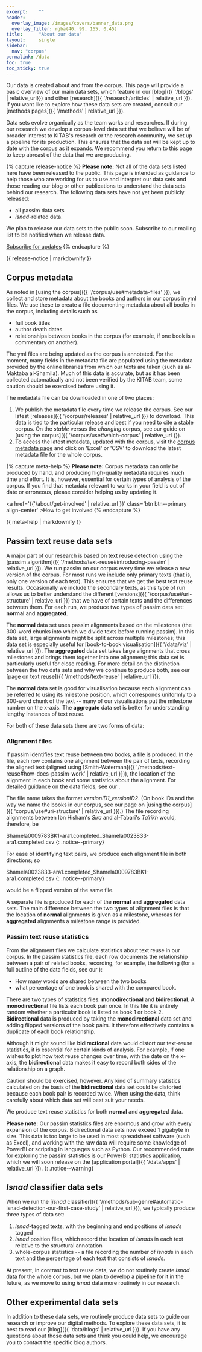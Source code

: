 ```yaml
---
excerpt:	""
header:
  overlay_image: /images/covers/banner_data.png
  overlay_filter: rgba(40, 99, 165, 0.45)
title:		"About our data"
layout:		single
sidebar:
  nav: "corpus"
permalink: /data
toc: true
toc_sticky: true
---
```

Our data is created about and from the corpus. This page will provide a basic overview of our main data sets, which feature in our [blog]({{ '/blogs' | relative_url}}) and other [research]({{ '/research/articles' | relative_url }}). If you want like to explore how these data sets are created, consult our [methods pages]({{ '/methods' | relative_url }}).
Data sets evolve organically as the team works and researches. If during our research we develop a corpus-level data set that we believe will be of broader interest to KITAB's research or the research community, we set up a pipeline for its production. This ensures that the data set will be kept up to date with the corpus as it expands. We recommend you return to this page to keep abreast of the data that we are producing.
{% capture release-notice %} 
**Please note:** Not all of the data sets listed here have been released to the public. This page is intended as guidance to help those who are working for us to use and interpret our data sets and those reading our blog or other publications to understand the data sets behind our research. The following data sets have not yet been publicly released:
* all passim data sets* *isnad*-related data.
We plan to release our data sets to the public soon. Subscribe to our mailing list to be notified when we release data.
<a href='/subscribe' class='btn btn--primary align-center' >Subscribe for updates</a>
{% endcapture %}
<div class="notice--warning">
{{ release-notice | markdownify }}
</div>
## Corpus metadata
As noted in [using the corpus]({{ '/corpus/use#metadata-files' }}), we collect and store metadata about the books and authors in our corpus in yml files. We use these to create a file documenting metadata about all books in the corpus, including details such as* full book titles* author death dates* relationships between books in the corpus (for example, if one book is a commentary on another).
The yml files are being updated as the corpus is annotated. For the moment, many fields in the metadata file are populated using the metadata provided by the online libraries from which our texts are taken (such as al-Maktaba al-Shamila). Much of this data is accurate, but as it has been collected automatically and not been verified by the KITAB team, some caution should be exercised before using it.
The metadata file can be downloaded in one of two places:
1. We publish the metadata file every time we release the corpus. See our latest [releases]({{ '/corpus/releases' | relative_url }}) to download. This data is tied to the particular release and best if you need to cite a stable corpus. On the *stable* versus the *changing* corpus, see our guide on [using the corpus]({{ '/corpus/use#which-corpus' | relative_url }}).
2.  To access the latest metadata, updated with the corpus, visit the [corpus metadata page](https://kitab-corpus-metadata.azurewebsites.net/) and click on 'Excel' or 'CSV' to download the latest metadata file for the whole corpus.
{% capture meta-help %}
**Please note:** Corpus metadata can only be produced by hand, and producing high-quality metadata requires much time and effort. It is, however, essential for certain types of analysis of the corpus. If you find that metadata relevant to works in your field is out of date or erroneous, please consider helping us by updating it.
<a href='{{'/about/get-involved' | relative_url }}' class='btn btn--primary align-center' >How to get involved</a>
{% endcapture %}
<div class="notice--warning">
{{ meta-help | markdownify }}
</div>

## Passim text reuse data sets
A major part of our research is based on text reuse detection using the [passim algorithm]({{ '/methods/text-reuse#introducing-passim' | relative_url }}). We run passim on our corpus every time we release a new version of the corpus. For most runs we include only primary texts (that is, only one version of each text). This ensures that we get the best text reuse results. Occasionally we include the secondary texts, as this type of run allows us to better understand the different [versions]({{ '/corpus/use#uri-structure' | relative_url }}) that we have of certain texts and the differences between them. For each run, we produce two types of passim data set: **normal** and **aggregated**.
The **normal** data set uses passim alignments based on the milestones (the 300-word chunks into which we divide texts before running passim). In this data set, large alignments might be split across multiple milestones; this data set is especially useful for [book-to-book visualisation]({{ '/data/viz' | relative_url }}). The **aggregated** data set takes large alignments that cross milestones and brings them together into one alignment; this data set is particularly useful for close reading. For more detail on the distinction between the two data sets and why we continue to produce both, see our [page on text reuse]({{ '/methods/text-reuse' | relative_url }}).
The **normal** data set is good for visualisation because each alignment can be referred to using its milestone position, which corresponds uniformly to a 300-word chunk of the text -- many of our visualisations put the milestone number on the x-axis. The **aggregate** data set is better for understanding lengthy instances of text reuse.
For both of these data sets there are two forms of data:
### Alignment files
If passim identifies text reuse between two books, a file is produced. In the file, each row contains one alignment between the pair of texts, recording the aligned text (aligned using [Smith-Waterman]({{ '/methods/text-reuse#how-does-passim-work' | relative_url }})), the location of the alignment in each book and some statistics about the alignment. For detailed guidance on the data fields, see our .
The file name takes the format *versionID1_versionID2*. (On book IDs and the way we name the books in our corpus, see our page on [using the corpus]({{ 'corpus/use#uri-structure' | relative_url }}).) The file recording alignments between Ibn Hisham's *Sira* and al-Tabari's *Taʾrikh* would, therefore, be
Shamela0009783BK1-ara1.completed_Shamela0023833-ara1.completed.csv
{: .notice--primary}
For ease of identifying text pairs, we produce each alignment file in both directions; so
Shamela0023833-ara1.completed_Shamela0009783BK1-ara1.completed.csv
{: .notice--primary}
would be a flipped version of the same file.
A separate file is produced for each of the **normal** and **aggregated** data sets. The main difference between the two types of alignment files is that the location of **normal** alignments is given as a milestone, whereas for **aggregated** alignments a milestone range is provided.
### Passim text reuse statistics
From the alignment files we calculate statistics about text reuse in our corpus. In the passim statistics file, each row documents the relationship between a pair of related books, recording, for example, the following (for a full outline of the data fields, see our ):* How many words are shared between the two books* what percentage of one book is shared with the compared book.
There are two types of statistics files: **monodirectional** and **bidirectional**. A **monodirectional** file lists each book pair once. In this file it is entirely random whether a particular book is listed as book 1 or book 2. **Bidirectional** data is produced by taking the **monodirectional** data set and adding flipped versions of the book pairs. It therefore effectively contains a duplicate of each book relationship.
Although it might sound like **bidirectional** data would distort our text-reuse statistics, it is essential for certain kinds of analysis. For example, if one wishes to plot how text reuse changes over time, with the date on the x-axis, the **bidirectional** data makes it easy to record both sides of the relationship on a graph.
Caution should be exercised, however. Any kind of summary statistics calculated on the basis of the **bidirectional** data set could be distorted because each book pair is recorded twice. When using the data, think carefully about which data set will best suit your needs.
We produce text reuse statistics for both **normal** and **aggregated** data.
**Please note:** Our passim statistics files are enormous and grow with every expansion of the corpus. Bidirectional data sets now exceed 1 gigabyte in size. This data is too large to be used in most spreadsheet software (such as Excel), and working with the raw data will require some knowledge of PowerBI or scripting in languages such as Python. Our recommended route for exploring the passim statistics is our PowerBI statistics application, which we will soon release on the [application portal]({{ '/data/apps' | relative_url }}).
{: .notice--warning}
## *Isnad* classifier data sets
When we run the [*isnad* classifier]({{ '/methods/sub-genre#automatic-isnad-detection-our-first-case-study' | relative_url }}), we typically produce three types of data set:
1. *isnad*-tagged texts, with the beginning and end positions of *isnad*s tagged
2. *isnad* position files, which record the location of *isnad*s in each text relative to the structural annotation
3. whole-corpus statistics -- a file recording the number of *isnad*s in each text and the percentage of each text that consists of *isnad*s.
At present, in contrast to text reuse data, we do not routinely create *isnad* data for the whole corpus, but we plan to develop a pipeline for it in the future, as we move to using *isnad* data more routinely in our research.
## Other experimental data sets
In addition to these data sets, we routinely produce data sets to guide our research or improve our digital methods. To explore these data sets, it is best to read our [blog]({{ 'data/blogs' | relative_url }}). If you have any questions about those data sets and think you could help, we encourage you to contact the specific blog authors.
